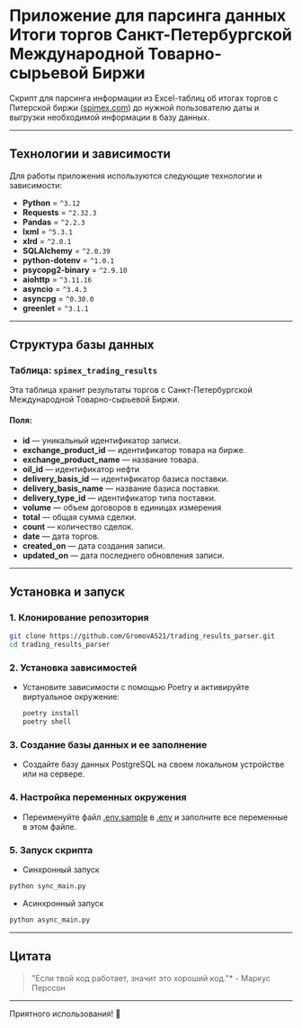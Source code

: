 # Приложение для парсинга данных Итоги торгов Санкт-Петербургской Международной Товарно-сырьевой Биржи

Скрипт для парсинга информации из Excel-таблиц об итогах торгов с Питерской биржи ([spimex.com](https://spimex.com/)) до нужной пользователю даты и выгрузки необходимой информации в базу данных.

---

## Технологии и зависимости

Для работы приложения используются следующие технологии и зависимости:

- **Python** = `^3.12`
- **Requests** = `^2.32.3` 
- **Pandas** = `^2.2.3`
- **lxml** = `^5.3.1` 
- **xlrd** = `^2.0.1` 
- **SQLAlchemy** = `^2.0.39` 
- **python-dotenv** = `^1.0.1`
- **psycopg2-binary** = `^2.9.10`
- **aiohttp** = `^3.11.16`
- **asyncio** = `^3.4.3`
- **asyncpg** = `^0.30.0`
- **greenlet** = `^3.1.1`

---

## Структура базы данных

### Таблица: `spimex_trading_results`

Эта таблица хранит результаты торгов с Санкт-Петербургской Международной Товарно-сырьевой Биржи.

#### Поля:

- **id** — уникальный идентификатор записи.
- **exchange_product_id** — идентификатор товара на бирже.
- **exchange_product_name** — название товара.
- **oil_id** — идентификатор нефти
- **delivery_basis_id** — идентификатор базиса поставки.
- **delivery_basis_name** — название базиса поставки.
- **delivery_type_id** — идентификатор типа поставки.
- **volume** —  объем договоров в единицах измерения
- **total** — общая сумма сделки.
- **count** — количество сделок.
- **date** — дата торгов.
- **created_on** — дата создания записи.
- **updated_on** — дата последнего обновления записи.

---

## Установка и запуск

### 1. Клонирование репозитория
   ```bash
   git clone https://github.com/GromovAS21/trading_results_parser.git
   cd trading_results_parser
   ```
### 2. Установка зависимостей

- Установите зависимости с помощью Poetry и активируйте виртуальное окружение:
    ```bash
    poetry install
    poetry shell
    ```

### 3. Создание базы данных и ее заполнение

- Создайте базу данных PostgreSQL на своем локальном устройстве или на сервере.


### 4. Настройка переменных окружения

- Переименуйте файл [.env.sample](.env.sample) в [.env](.env.sample) и заполните все переменные в этом файле.

### 5. Запуск скрипта
  - Синхронный запуск
   ```bash
   python sync_main.py
   ```

  - Асинхронный запуск
   ```bash
   python async_main.py
   ```
--- 
## Цитата

> "Если твой код работает, значит это хороший код."* - Маркус Перссон

---

Приятного использования! 🚀



